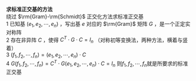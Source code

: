 **求标准正交基的方法**  
绕过 $\rm{Gram}-\rm{Schmidt}$ 正交化方法求标准正交基  
1 已知基 $(e_1,e_2,\cdots,e_n)$ ，写出基 $e$ 对应的 $\rm{Gram}$ 矩阵 $G$ ，是一个正定实对称阵  
2 存在非异阵 $C$ ，使得 $C^T\cdot G\cdot C=I_n$ （对称初等变换法，两种方法，横着与竖着）  
3  $(f_1,f_2,\cdots,f_n)=(e_1,e_2,\cdots,e_n)\cdot C$  
4  $G(f_1,f_2,\cdots,f_n)=C^T\cdot G(e_1,e_2,\cdots,e_n)\cdot C=I_n$
则$f_1,f_2,\cdots,f_n$就是所要求的标准正交基

